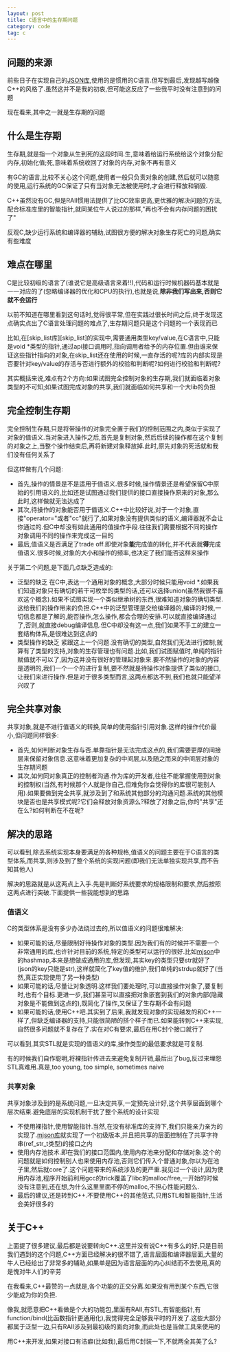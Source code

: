 ```yaml
---
layout: post
title: C语言中的生存期问题
category: code
tag: c
---
```


## 问题的来源

前些日子在实现自己的[JSON库][mjson],使用的是惯用的C语言.但写到最后,发现越写越像C++的风格了.虽然这并不是我的初衷,但可能这反应了一些我平时没有注意到的问题

现在看来,其中之一就是生存期的问题

## 什么是生存期

生存期,就是指一个对象从生到死的这段时间.生,意味着给运行系统给这个对象分配内存,初始化值;死,意味着系统收回了对象的内存,对象不再有意义

有GC的语言,比较不关心这个问题,使用者一般只负责对象的创建,然后就可以随意的使用,运行系统的GC保证了只有当对象无法被使用时,才会进行释放和销毁.

C++虽然没有GC,但是RAII惯用法提供了比GC效率更高,更优雅的解决问题的方法,配合标准库里的智能指针,就同某位牛人说过的那样,"再也不会有内存问题的困扰了"

反观C,缺少运行系统和编译器的辅助,试图很方便的解决对象生存死亡的问题,确实有些难度

## 难点在哪里

C是比较初级的语言了(谁说它是高级语言来着!!),代码和运行时候机器码基本就是一一对应的了(忽略编译器的优化和CPU的执行),也就是说,**除非我们写出来,否则它就不会运行**

以前不知道在哪里看到这句话时,觉得很平常,但在实践过很长时间之后,终于发现这点确实点出了C语言处理问题的难点了,生存期问题只是这个问题的一个表现而已

比如,在[skip_list库][skip_list]的实现中,需要通用类型key/value,在C语言中,只能是void *类型的指针,通过api接口调用时,指向调用者给予的内存位置.但由谁来保证这些指针指向的对象,在skip_list还在使用的时候,一直存活的呢?库的内部实现是否要针对key/value的存活与否进行额外的校验和判断呢?如何进行校验和判断呢?

其实概括来说,难点有2个方向:如果试图完全控制对象的生存期,我们就面临着对象类型的不可知;如果试图完成对象的共享,我们就面临如何共享和一个大lib的负担

## 完全控制生存期

完全控制生存期,只是将带操作的对象完全置于我们的控制范围之内,类似于实现了对象的值语义.当对象进入操作之后,首先是复制对象,然后后续的操作都在这个复制的对象之上,当整个操作结束后,再将新建对象释放掉.此时,原先对象的死活就和我们没有任何关系了

但这样做有几个问题:

* 首先,操作的情景是不是适用于值语义.很多时候,操作情景还是希望保留C中原始的引用语义的,比如还是试图通过我们提供的接口直接操作原来的对象,那么此时,这样做就无法达成了
* 其次,待操作的对象能否用于值语义.C++中比较好说,对于一个对象,直接"operator="或者"cc"就行了,如果对象没有提供类似的语义,编译器就不会让你通过的.但C中却没有如此通用的值操作手段.往往我们需要根据不同的操作对象调用不同的操作来完成这一目的
* 最后,值语义是否满足了trade off.即使对象**能**完成值的转化,并不代表就**得**完成值语义.很多时候,对象的大小和操作的频率,也决定了我们能否这样来操作

关于第二个问题,是下面几点缺乏造成的:

* 泛型的缺乏 在C中,表达一个通用对象的概念,大部分时候只能用void *.如果我们知道对象只有确切的若干可枚举的类型的话,还可以选择union(虽然我很不喜欢这个概念).如果不试图实现一个类似继承树的东西,很难知道对象的确切类型.这给我们的操作带来的负担.C++中的泛型管理是交给编译器的,编译的时候,一切信息都是了解的,能否操作,怎么操作,都会合理的安排.可以就直接编译通过了,否则,就直接debug编译信息.但C中却没有这一点,我们如果不手工的建立一套结构体系,是很难达到这点的
* 类型操作的缺乏 紧跟这上一个问题.没有确切的类型,自然我们无法进行控制;就算有了类型的支持,对象的生存管理也有问题.比如,我们试图赋值时,单纯的指针赋值就不可以了,因为这并没有很好的管理起对象来.要不然操作的对象的内容是透明的,我们一个一个的进行复制,要不然就是待操作对象提供了类似的接口,让我们来进行操作.但是对于很多类型而言,这两点都达不到,我们也就只能望洋兴叹了

## 完全共享对象

共享对象,就是不进行值语义的转换,简单的使用指针引用对象.这样的操作代价最小,但问题同样很多:

* 首先,如何判断对象生存与否.单靠指针是无法完成这点的,我们需要更厚的间接层来保留对象信息.这意味着更加复杂的中间层,以及随之而来的中间层对象的生存期问题
* 其次,如何同对象真正的控制者沟通.作为库的开发者,往往不能掌握使用到对象的控制权(当然,有时候那个人就是你自己,但难免你会觉得你的库很可能别人用).如果要做到完全共享,就涉及到了和系统其他部分的沟通问题.系统的其他模块是否也是共享模式呢?它们会释放对象资源么?释放了对象之后,你的"共享"还在么?如何判断在不在呢?

## 解决的思路

可以看到,除去系统实现本身要满足的各种规格,值语义的问题主要在于C语言的类型体系,而共享,则涉及到了整个系统的实现问题(即我们无法单独实现共享,而不告知其他人)

解决的思路就是从这两点上入手.先是判断好系统要求的规格限制和要求,然后按照这两点进行突破.下面提供一些我能想到的思路

### 值语义

C的类型体系是没有多少办法绕过去的,所以值语义的问题很难解决:

* 如果可能的话,尽量限制好待操作对象的类型.因为我们有的时候并不需要一个非常通用的库,也许针对目前的系统,特定的类型可以运行的很好.比如[mjson][mjson]中的hashmap,本来是想做成通用的库,但发现,其实key的类型只要str就好了(json的key只能是str),这样就简化了key值的维护,我们单纯的strdup就好了(当然,真正实现使用了另一种类型)
* 如果可能的话,尽量让对象透明.这样我们要处理时,可以直接操作对象了,要复制时,也有个目标.更进一步,我们甚至可以直接把对象嵌套到我们的对象内部(隐藏对象是不能做到这点的),既简化了操作,又保证了生存期不会有问题
* 如果可能的话,使用C++吧.其实到了后来,我就发现对象的实现越发的和C++一样了,但缺乏编译器的支持,只能很简陋的搭个样子而已.如果能转到C++来实现,自然很多问题就不复存在了.实在对C有要求,最后在用C封个接口就行了

可以看到,其实STL就是实现的值语义的库,操作类型的最低要求就是可复制.

有的时候我们自作聪明,将裸指针传进去来避免复制开销,最后出了bug,反过来埋怨STL真难用.真是,too young, too simple, sometimes naive

### 共享对象

共享对象涉及到的是系统问题,一旦决定共享,一定预先设计好,这个共享层面到哪个层次结束.避免底层的实现机制干扰了整个系统的设计实现

* 不使用裸指针,使用智能指针.当然,在没有标准库的支持下,我们只能亲力亲为的实现了.[mjson库][mjson]就实现了一个初级版本,并且把共享的层面控制在了共享字符串(ref_str_t类型)的接口之内
* 使用内存池技术.即在我们的接口范围内,使用内存池来分配和存储对象.这个的问题就是如何控制别人也来使用内存池,否则它们传入个普通对象,你以为在池子里,然后就core了.这个问题带来的系统涉及的更严重.我见过一个设计,因为使用内存池,程序开始前利用gcc的trick覆盖了libc的malloc/free,一开始的时候没有注意到,还在想,为什么这里里面不停的malloc,不担心性能问题么.
* 最后的建议,还是转到C++.不要使用C++的其他范式,只用STL和智能指针,生活会美好很多的

## 关于C++

上面提了很多建议,最后都是说要转向C++.这里并没有说C++有多么的好,只是目前我们遇到的这个问题,C++方面已经解决的很不错了,语言层面和编译器层面,大量的牛人已经给出了非常多的辅助,如果单是因为语言层面的内心纠结而不去使用,真的是愧对牛人们的辛劳

在我看来,C++最赞的一点就是,各个功能的正交分离.如果没有用到某个东西,它很少能成为你的负担.

像我,就愿意把C++看做是个大的功能包,里面有RAII,有STL,有智能指针,有function/bind(比函数指针更通用化),我觉得完全足够我平时的开发了.这些大部分都属于泛型一边,只有RAII涉及到最初级的面向对象,而此处也是当做工具来使用的

用C++来开发,如果对接口有洁癖(比如我),最后用C封装一下,不就两全其美了么?

[mjson]: https://github.com/LelouchHe/mjson "mjson库"
[skip_list库]: https://github.com/LelouchHe/skip_list "跳表库"
